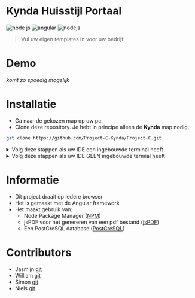 <h1>Kynda Huisstijl Portaal</h1>

![node js](https://github.com/Project-C-Kynda/Project-C/actions/workflows/node.js.yml/badge.svg)
<img src="https://img.shields.io/badge/Angular-12-red" alt="angular">
<img src="https://img.shields.io/badge/NodeJs-14-pastelgreen" alt="nodejs">

> Vul uw eigen templates in voor uw bedrijf

# Demo
_komt zo spoedig mogelijk_

# Installatie
* Ga naar de gekozen map op uw pc.
* Clone deze repository. Je hebt in principe alleen de **Kynda** map nodig.  
```sh
git clone https://github.com/Project-C-Kynda/Project-C.git
```

<details>
<summary>Volg deze stappen als uw IDE een ingebouwde terminal heeft</summary>

+ Open de folder **Kynda** in uw IDE
+ Open een terminal in uw IDE
+ Voer in het command:
  <br>
```node
ng serve -o
```
Dit opent een internet pagina waar alle aanpassingen live worden geupdate
</details>

<details>
<summary>Volg deze stappen als uw IDE GEEN ingebouwde termial heeft</summary>

+ Open uw command prompt of powershell
+ Ga naar de folder waar de **Kynda** map staat  
ex:   
```sh
cd User/Documents/Project-C/Kynda
```
+ Voer in het command:
  <br>
```node
ng serve -o
```
Dit opent een internet pagina waar alle aanpassingen live worden geupdate
</details>

# Informatie
* Dit project draait op iedere browser
* Het is gemaakt met de Angular framework
* Het maakt gebruik van:
  * Node Package Manager ([NPM](https://nodejs.org/en/))
  * jsPDF voor het genereren van een pdf bestand ([jsPDF](https://rawgit.com/MrRio/jsPDF/master/docs/index.html))
  * Een PostGreSQL database ([PostGreSQL](https://www.postgresql.org))

# Contributors
* Jasmijn [git](https://github.com/JasmijnKramer)
* William [git](https://github.com/WilliamSarkisjan)
* Simon [git](https://github.com/DePaWSiT)
* Niels [git](https://github.com/FrostyDog132)
